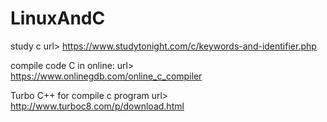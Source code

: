 # LinuxAndC

study c url> https://www.studytonight.com/c/keywords-and-identifier.php

compile code C in online:
url> https://www.onlinegdb.com/online_c_compiler

Turbo C++ for compile c program
url> http://www.turboc8.com/p/download.html

